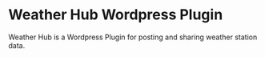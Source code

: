 # Weather Hub Wordpress Plugin
Weather Hub is a Wordpress Plugin for posting and sharing weather station data.
